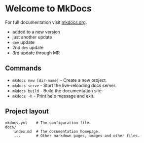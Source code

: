 # Welcome to MkDocs

For full documentation visit [mkdocs.org](https://www.mkdocs.org).

 - added to a new version
 - just another update
 - `dev` update
 - 2nd `dev` update
 - 3rd update through MR

## Commands

* `mkdocs new [dir-name]` - Create a new project.
* `mkdocs serve` - Start the live-reloading docs server.
* `mkdocs build` - Build the documentation site.
* `mkdocs -h` - Print help message and exit.

## Project layout

    mkdocs.yml    # The configuration file.
    docs/
        index.md  # The documentation homepage.
        ...       # Other markdown pages, images and other files.
